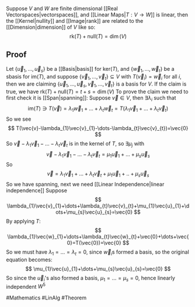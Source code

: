 Suppose $V$ and $W$ are finite dimensional [[Real Vectorspaces|vectorspaces]], and [[Linear Maps|$T:V\to W$]] is linear, then the [[Kernel|nullity]] and [[Image|rank]] are related to the [[Dimension|dimension]] of $V$ like so:
$$
\text{rk}(T)+\text{null}(T)=\dim(V)
$$
## Proof
Let $\{ \vec{u}_{1},\dots,\vec{u}_{s} \}$ be a [[Basis|basis]] for $\text{ker}(T)$, and $\{ \vec{w}_{1},\dots,\vec{w}_{t} \}$ be a sbasis for $\text{im}(T)$, and suppose $\{ \vec{v}_{1},\dots,\vec{v}_{t} \}\subseteq V$ with $T(\vec{v}_{i})=\vec{w}_{i}$ for all $i$, then we are claiming $\{ \vec{u}_{1},\dots,\vec{u}_{s},\vec{v}_{1},\dots,\vec{v}_{t} \}$ is a basis for $V$. If the claim is true, we have $\text{rk}(T)+\text{null}(T)=t+s=\dim(V)$
To prove the claim we need to first check it is [[Span|spanning]]:
Suppose $\vec{v}\in V$, then $\exists\lambda_{i}$ such that 
$$
\text{im}(T)\ni T(\vec{v})=\lambda_{1}\vec{w}_{1}+\dots+\lambda_{t}\vec{w}_{t}=T(\lambda_{1}\vec{v}_{1}+\dots+\lambda_{t}\vec{v}_{t})
$$
So we see
$$
T(\vec{v}-\lambda_{1}\vec{v}_{1}-\dots-\lambda_{t}\vec{v}_{t})=\vec{0}
$$
So $\vec{v}-\lambda_{1}\vec{v}_{1}-\dots-\lambda_{t}\vec{v}_{t}$ is in the kernel of $T$, so $\exists \mu_{j}$ with
$$
\vec{v}-\lambda_{1}\vec{v}_{1}-\dots-\lambda_t\vec{v}_{t}=\mu_{1}\vec{u}_{1}+\dots+\mu_{s}\vec{u}_{s}
$$
So
$$
\vec{v}=\lambda_{1}\vec{v}_{1}+\dots+\lambda_{t}\vec{v}_{t}+\mu_{1}\vec{u}_{1}+..+\mu_{s}\vec{u}_{s}
$$
So we have spanning, next we need [[Linear Independence|linear independence]]
Suppose
$$
\lambda_{1}\vec{v}_{1}+\dots+\lambda_{t}\vec{v}_{t}+\mu_{1}\vec{u}_{1}+\dots+\mu_{s}\vec{u}_{s}=\vec{0}
$$
By applying $T$:
$$
\lambda_{1}\vec{w}_{1}+\dots+\lambda_{t}\vec{w}_{t}+\vec{0}+\dots+\vec{0}=T(\vec{0})=\vec{0}
$$
So we must have $\lambda_{1}=\dots=\lambda_{t}=0$, since $\vec{w}_{i}$s formed a basis, so the original equation becomes:
$$
\mu_{1}\vec{u}_{1}+\dots+\mu_{s}\vec{u}_{s}=\vec{0}
$$
So since the $\vec{u}_{i}$'s also formed a basis, $\mu_{1}=\dots=\mu_{s}=0$, hence linearly independent 
$W^{5}$

#Mathematics #LinAlg #Theorem 